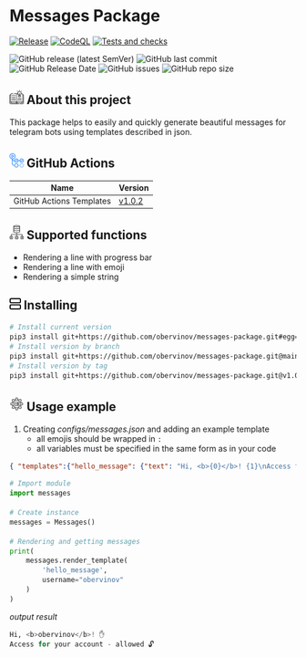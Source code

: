 # Messages Package
[![Release](https://github.com/obervinov/messages-package/actions/workflows/release.yml/badge.svg)](https://github.com/obervinov/messages-package/actions/workflows/release.yml)
[![CodeQL](https://github.com/obervinov/messages-package/actions/workflows/github-code-scanning/codeql/badge.svg)](https://github.com/obervinov/messages-package/actions/workflows/github-code-scanning/codeql)
[![Tests and checks](https://github.com/obervinov/messages-package/actions/workflows/tests.yml/badge.svg?branch=main&event=pull_request)](https://github.com/obervinov/messages-package/actions/workflows/tests.yml)

![GitHub release (latest SemVer)](https://img.shields.io/github/v/release/obervinov/messages-package?style=for-the-badge)
![GitHub last commit](https://img.shields.io/github/last-commit/obervinov/messages-package?style=for-the-badge)
![GitHub Release Date](https://img.shields.io/github/release-date/obervinov/messages-package?style=for-the-badge)
![GitHub issues](https://img.shields.io/github/issues/obervinov/messages-package?style=for-the-badge)
![GitHub repo size](https://img.shields.io/github/repo-size/obervinov/messages-package?style=for-the-badge)

## <img src="https://github.com/obervinov/_templates/blob/main/icons/book.png" width="25" title="about"> About this project
This package helps to easily and quickly generate beautiful messages for telegram bots using templates described in json.

## <img src="https://github.com/obervinov/_templates/blob/main/icons/github-actions.png" width="25" title="github-actions"> GitHub Actions
| Name  | Version |
| ------------------------ | ----------- |
| GitHub Actions Templates | [v1.0.2](https://github.com/obervinov/_templates/tree/v1.0.2) |


## <img src="https://github.com/obervinov/_templates/blob/main/icons/requirements.png" width="25" title="functions"> Supported functions
- Rendering a line with progress bar
- Rendering a line with emoji
- Rendering a simple string

## <img src="https://github.com/obervinov/_templates/blob/main/icons/stack2.png" width="20" title="install"> Installing
```bash
# Install current version
pip3 install git+https://github.com/obervinov/messages-package.git#egg=vault
# Install version by branch
pip3 install git+https://github.com/obervinov/messages-package.git@main#egg=vault
# Install version by tag
pip3 install git+https://github.com/obervinov/messages-package.git@v1.0.0#egg=vault
```

## <img src="https://github.com/obervinov/_templates/blob/main/icons/config.png" width="25" title="usage"> Usage example
1. Creating _configs/messages.json_ and adding an example template
   - all emojis should be wrapped in `:`
   - all variables must be specified in the same form as in your code
```json
{ "templates":{"hello_message": {"text": "Hi, <b>{0}</b>! {1}\nAccess for your account - allowed {2}", "args": ["username", ":raised_hand:", ":unlocked:"]}}}
```

```python
# Import module
import messages

# Create instance
messages = Messages()

# Rendering and getting messages
print(
    messages.render_template(
        'hello_message',
        username="obervinov"
    )
)
```

_output result_
```python
Hi, <b>obervinov</b>! ✋
Access for your account - allowed 🔓
```

